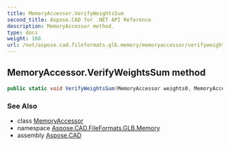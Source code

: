 ```yaml
---
title: MemoryAccessor.VerifyWeightsSum
second_title: Aspose.CAD for .NET API Reference
description: MemoryAccessor method. 
type: docs
weight: 160
url: /net/aspose.cad.fileformats.glb.memory/memoryaccessor/verifyweightssum/
---
```

## MemoryAccessor.VerifyWeightsSum method

```csharp
public static void VerifyWeightsSum(MemoryAccessor weights0, MemoryAccessor weights1)
```

### See Also

* class [MemoryAccessor](../)
* namespace [Aspose.CAD.FileFormats.GLB.Memory](../../memoryaccessor/)
* assembly [Aspose.CAD](../../../)


